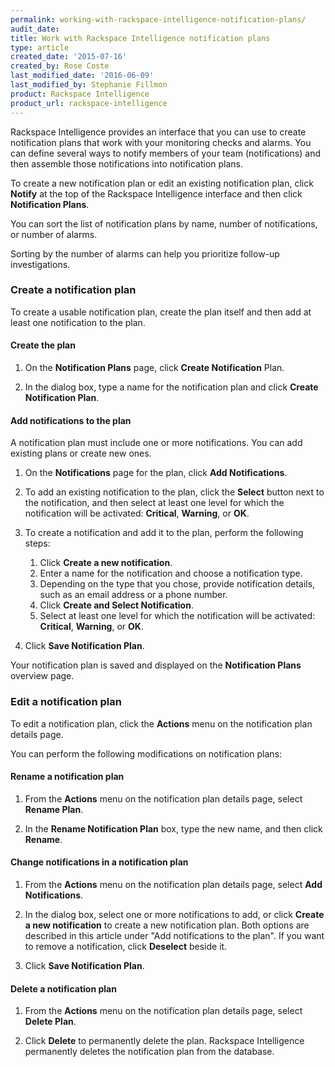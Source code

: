```yaml
---
permalink: working-with-rackspace-intelligence-notification-plans/
audit_date:
title: Work with Rackspace Intelligence notification plans
type: article
created_date: '2015-07-16'
created_by: Rose Coste
last_modified_date: '2016-06-09'
last_modified_by: Stephanie Fillmon
product: Rackspace Intelligence
product_url: rackspace-intelligence
---
```


Rackspace Intelligence provides an interface that you can use to create
notification plans that work with your monitoring checks and alarms. You
can define several ways to notify members of your team (notifications)
and then assemble those notifications into notification plans.

To create a new notification plan or edit an
existing notification plan, click **Notify** at
the top of the Rackspace Intelligence interface and then click
**Notification Plans**.

You can sort the list of notification plans by name, number of
notifications, or number of alarms.

Sorting by the number of alarms can help you prioritize follow-up
investigations.

### Create a notification plan

To create a usable notification plan,
create the plan itself and then add at least one notification to the plan.

#### Create the plan

1. On the **Notification Plans** page, click **Create
   Notification** Plan.

2. In the dialog box, type a name for the notification plan and
   click **Create Notification Plan**.

#### Add notifications to the plan

A notification plan must include one or
more notifications. You can add existing plans or create new ones.

1. On the **Notifications** page for the plan, click **Add
   Notifications**.

2. To add an existing notification to the plan, click the **Select** button next to
   the notification, and then select at least one level for which the
   notification will be activated: **Critical**, **Warning**, or **OK**.

3. To create a notification and add it to the plan, perform the following steps:

    1. Click **Create a new notification**.
    2. Enter a name for the notification and choose a
       notification type.
    3. Depending on the type that you chose, provide notification
       details, such as an email address or a phone number.
    4. Click **Create and Select Notification**.
    5. Select at least one level for which the notification will be
       activated: **Critical**, **Warning**, or **OK**.

4. Click **Save Notification Plan**.

Your notification plan is saved and displayed on the **Notification
Plans** overview page.

### Edit a notification plan

To edit a notification plan, click the **Actions** menu on the
notification plan details page.

You can perform the following modifications on notification plans:

#### Rename a notification plan

1. From the **Actions** menu on the notification plan details page,
   select **Rename Plan**.

2. In the **Rename Notification Plan** box, type the new name, and then
   click **Rename**.

#### Change notifications in a notification plan

1. From the **Actions** menu on the notification plan details page,
   select **Add Notifications**.

2. In the dialog box, select one or more notifications to add, or
   click **Create a new notification** to create a new notification
   plan. Both options are described in this article under "Add notifications to the plan".
   If you want to remove a
   notification, click **Deselect** beside it.

3. Click **Save Notification Plan**.

#### Delete a notification plan

1. From the **Actions** menu on the notification plan details page,
   select **Delete Plan**.

2. Click **Delete** to permanently delete the plan.
   Rackspace Intelligence permanently deletes the notification plan
   from the database.
